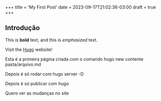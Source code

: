 +++
title = 'My First Post'
date = 2023-09-17T21:02:36-03:00
draft = true
+++

## Introdução

This is **bold** text, and this is *emphasized* text.

Visit the [Hugo](https://gohugo.io) website!

Esta é a primeira página criada com o comando hugo new contente pasta/arquivo.md

Depois é só rodar com hugo server -D

Depois é só publicar com hugo

Quero ver as mudanças no site